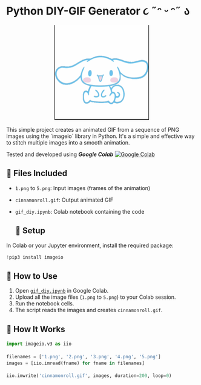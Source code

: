 # Python DIY-GIF Generator ૮ ˶ᵔ ᵕ ᵔ˶ ა
<p align="center">
  <img src="cinnamonroll.gif" alt="Cinnamonroll GIF" width="250"/>
</p>
This simple project creates an animated GIF from a sequence of PNG images using the `imageio` library in Python. It's a simple and effective way to stitch multiple images into a smooth animation.

Tested and developed using ***Google Colab*** [![***Google Colab***](https://colab.research.google.com/assets/colab-badge.svg)](https://colab.research.google.com/github/gowthamee18/gif-diy/blob/main/gif_diy.ipynb)

## 📁 Files Included

- `1.png` to `5.png`: Input images (frames of the animation)
- `cinnamonroll.gif`: Output animated GIF
- `gif_diy.ipynb`: Colab notebook containing the code

  ## 🔧 Setup

In Colab or your Jupyter environment, install the required package:

```python
!pip3 install imageio
```

## 🚀 How to Use

1. Open [`gif_diy.ipynb`](https://colab.research.google.com/) in Google Colab.
2. Upload all the image files (`1.png` to `5.png`) to your Colab session.
3. Run the notebook cells.
4. The script reads the images and creates `cinnamonroll.gif`.

## 🧠 How It Works

```python
import imageio.v3 as iio

filenames = ['1.png', '2.png', '3.png', '4.png', '5.png']
images = [iio.imread(fname) for fname in filenames]

iio.imwrite('cinnamonroll.gif', images, duration=200, loop=0)
```


